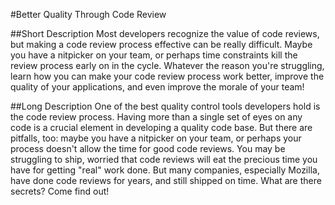 #Better Quality Through Code Review


##Short Description
Most developers recognize the value of code reviews, but making a code review process effective can be really difficult. Maybe you have a nitpicker on your team, or perhaps time constraints kill the review process early on in the cycle. Whatever the reason you're struggling, learn how you can make your code review process work better, improve the quality of your applications, and even improve the morale of your team!

##Long Description
One of the best quality control tools developers hold is the code review process. Having more than a single set of eyes on any code is a crucial element in developing a quality code base. But there are pitfalls, too: maybe you have a nitpicker on your team, or perhaps your process doesn't allow the time for good code reviews. You may be struggling to ship, worried that code reviews will eat the precious time you have for getting "real" work done. But many companies, especially Mozilla, have done code reviews for years, and still shipped on time. What are there secrets? Come find out!